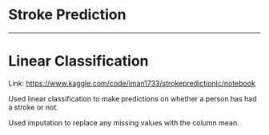 # Stroke Prediction
---
# Linear Classification

Link: https://www.kaggle.com/code/iman1733/strokepredictionlc/notebook

Used linear classification to make predictions on whether a person has had a stroke or not.

Used imputation to replace any missing values with the column mean.
